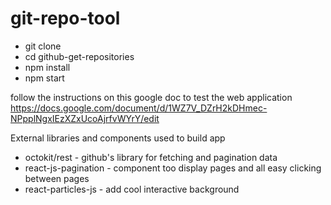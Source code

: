# git-repo-tool

- git clone
- cd github-get-repositories
- npm install
- npm start


follow the instructions on this google doc to test the web application
https://docs.google.com/document/d/1WZ7V_DZrH2kDHmec-NPpplNgxIEzXZxUcoAjrfvWYrY/edit

External libraries and components used to build app
- octokit/rest - github's library for fetching and pagination data
- react-js-pagination - component too display pages and all easy clicking between pages
- react-particles-js - add cool interactive background

